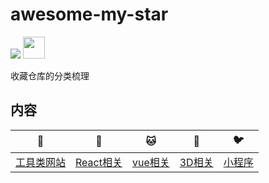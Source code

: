 # awesome-my-star

![](https://forthebadge.com/images/badges/built-with-love.svg)
<img src="https://img.shields.io/github/license/zzugbb/awesome-my-star.svg?style=for-the-badge" height="35">

收藏仓库的分类梳理

## 内容

|:tiger2: |:pig2: |:cat: |:panda_face: |:bird: |
|-- |-- |-- |-- |--|
|[工具类网站](tool.md)| [React相关](react.md) | [vue相关](vue.md) | [3D相关](3d.md) |[小程序](wechat.md) |
